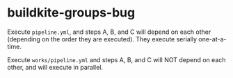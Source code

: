 # buildkite-groups-bug

Execute `pipeline.yml`, and steps A, B, and C will depend on each other (depending on the order they are executed). They execute serially one-at-a-time.

Execute `works/pipeline.yml` and steps A, B, and C will NOT depend on each other, and will execute in parallel.
